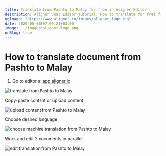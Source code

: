 ```yaml
---
title: Translate from Pashto to Malay for free in Aligner Editor
description: Aligner Dual Editor Tutorial. How to translate for free from Pashto to Malay. Aligner is multilingual document management platform. 
ogImage: "https://www.aligner.io/images/aligner-logo.png"
date: 2020-05-06T07:09:21+03:00
image: ../images/aligner-logo.png
onBlog: true
---
```


# How to translate document from Pashto to Malay

1. Go to editor at [app.aligner.io](https://app.aligner.io "Aligner App web page")

![translate from Pashto to Malay](../aligner-blank-editor.png "translate from Pashto to Malay")

Copy-paste content or upload content

![upload content from Pashto to Malay](../aligner-uploaded-document.png "upload content from Pashto to Malay")

Choose desired language

![choose machine translation from Pashto to Malay](../aligner-language-dropdown.png "choose machine translation from Pashto to Malay")

Work and edit 2 documents in parallel

![edit translation from Pashto to Malay](../aligner-double-sitded-editor.png "edit translation from Pashto to Malay")

